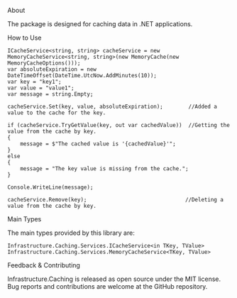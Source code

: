 About

The package is designed for caching data in .NET applications.

How to Use

    ICacheService<string, string> сacheService = new MemoryCacheService<string, string>(new MemoryCache(new MemoryCacheOptions()));
    var absoluteExpiration = new DateTimeOffset(DateTime.UtcNow.AddMinutes(10));
    var key = "key1";
    var value = "value1";
    var message = string.Empty;
    
    сacheService.Set(key, value, absoluteExpiration);        //Added a value to the cache for the key.

    if (сacheService.TryGetValue(key, out var cachedValue))  //Getting the value from the cache by key.
    {
        message = $"The cached value is '{cachedValue}'";
    }
    else
    {
        message = "The key value is missing from the cache.";
    }

    Console.WriteLine(message);

    сacheService.Remove(key);                               //Deleting a value from the cache by key.


Main Types  

The main types provided by this library are:

    Infrastructure.Caching.Services.ICacheService<in TKey, TValue>
    Infrastructure.Caching.Services.MemoryCacheService<TKey, TValue>


Feedback & Contributing

Infrastructure.Caching is released as open source under the MIT license. Bug reports and contributions are welcome at the GitHub repository.